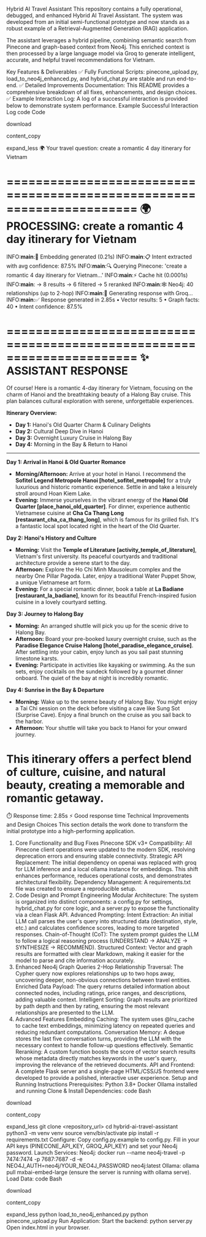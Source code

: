 Hybrid AI Travel Assistant
This repository contains a fully operational, debugged, and enhanced Hybrid AI Travel Assistant. The system was developed from an initial semi-functional prototype and now stands as a robust example of a Retrieval-Augmented Generation (RAG) application.

The assistant leverages a hybrid pipeline, combining semantic search from Pinecone and graph-based context from Neo4j. This enriched context is then processed by a large language model via Groq to generate intelligent, accurate, and helpful travel recommendations for Vietnam.

Key Features & Deliverables
✅ Fully Functional Scripts: pinecone_upload.py, load_to_neo4j_enhanced.py, and hybrid_chat.py are stable and run end-to-end.
✅ Detailed Improvements Documentation: This README provides a comprehensive breakdown of all fixes, enhancements, and design choices.
✅ Example Interaction Log: A log of a successful interaction is provided below to demonstrate system performance.
Example Successful Interaction Log
code
Code

download

content_copy

expand_less
🌍 Your travel question: create a romantic 4 day itinerary for Vietnam

======================================================================
🌍 PROCESSING: create a romantic 4 day itinerary for Vietnam
======================================================================
INFO:__main__:🔄 Embedding generated (0.21s)
INFO:__main__:📋 Intent extracted with avg confidence: 87.5%
INFO:__main__:🔍 Querying Pinecone: 'create a romantic 4 day itinerary for Vietnam...'
INFO:__main__:⚡ Cache hit (0.0001s)
INFO:__main__:   → 8 results → 6 filtered → 5 reranked
INFO:__main__:🕸️  Neo4j: 40 relationships (up to 2-hop)
INFO:__main__:🤖 Generating response with Groq...
INFO:__main__:✅ Response generated in 2.85s
   • Vector results: 5
   • Graph facts: 40
   • Intent confidence: 87.5%

======================================================================
✨ ASSISTANT RESPONSE
======================================================================
Of course! Here is a romantic 4-day itinerary for Vietnam, focusing on the charm of Hanoi and the breathtaking beauty of a Halong Bay cruise. This plan balances cultural exploration with serene, unforgettable experiences.

**Itinerary Overview:**
*   **Day 1:** Hanoi's Old Quarter Charm & Culinary Delights
*   **Day 2:** Cultural Deep Dive in Hanoi
*   **Day 3:** Overnight Luxury Cruise in Halong Bay
*   **Day 4:** Morning in the Bay & Return to Hanoi

---

**Day 1: Arrival in Hanoi & Old Quarter Romance**

*   **Morning/Afternoon:** Arrive at your hotel in Hanoi. I recommend the **Sofitel Legend Metropole Hanoi [hotel_sofitel_metropole]** for a truly luxurious and historic romantic experience. Settle in and take a leisurely stroll around Hoan Kiem Lake.
*   **Evening:** Immerse yourselves in the vibrant energy of the **Hanoi Old Quarter [place_hanoi_old_quarter]**. For dinner, experience authentic Vietnamese cuisine at **Cha Ca Thang Long [restaurant_cha_ca_thang_long]**, which is famous for its grilled fish. It's a fantastic local spot located right in the heart of the Old Quarter.

**Day 2: Hanoi's History and Culture**

*   **Morning:** Visit the **Temple of Literature [activity_temple_of_literature]**, Vietnam's first university. Its peaceful courtyards and traditional architecture provide a serene start to the day.
*   **Afternoon:** Explore the Ho Chi Minh Mausoleum complex and the nearby One Pillar Pagoda. Later, enjoy a traditional Water Puppet Show, a unique Vietnamese art form.
*   **Evening:** For a special romantic dinner, book a table at **La Badiane [restaurant_la_badiane]**, known for its beautiful French-inspired fusion cuisine in a lovely courtyard setting.

**Day 3: Journey to Halong Bay**

*   **Morning:** An arranged shuttle will pick you up for the scenic drive to Halong Bay.
*   **Afternoon:** Board your pre-booked luxury overnight cruise, such as the **Paradise Elegance Cruise Halong [hotel_paradise_elegance_cruise]**. After settling into your cabin, enjoy lunch as you sail past stunning limestone karsts.
*   **Evening:** Participate in activities like kayaking or swimming. As the sun sets, enjoy cocktails on the sundeck followed by a gourmet dinner onboard. The quiet of the bay at night is incredibly romantic.

**Day 4: Sunrise in the Bay & Departure**

*   **Morning:** Wake up to the serene beauty of Halong Bay. You might enjoy a Tai Chi session on the deck before visiting a cave like Sung Sot (Surprise Cave). Enjoy a final brunch on the cruise as you sail back to the harbor.
*   **Afternoon:** Your shuttle will take you back to Hanoi for your onward journey.

This itinerary offers a perfect blend of culture, cuisine, and natural beauty, creating a memorable and romantic getaway.
======================================================================
⏱️  Response time: 2.85s
⚡ Good response time
Technical Improvements and Design Choices
This section details the work done to transform the initial prototype into a high-performing application.

1. Core Functionality and Bug Fixes
Pinecone SDK v3+ Compatibility: All Pinecone client operations were updated to the modern SDK, resolving deprecation errors and ensuring stable connectivity.
Strategic API Replacement: The initial dependency on openai was replaced with groq for LLM inference and a local ollama instance for embeddings. This shift enhances performance, reduces operational costs, and demonstrates architectural flexibility.
Dependency Management: A requirements.txt file was created to ensure a reproducible setup.
2. Code Design and Prompt Engineering
Modular Architecture: The system is organized into distinct components: a config.py for settings, hybrid_chat.py for core logic, and a server.py to expose the functionality via a clean Flask API.
Advanced Prompting:
Intent Extraction: An initial LLM call parses the user's query into structured data (destination, style, etc.) and calculates confidence scores, leading to more targeted responses.
Chain-of-Thought (CoT): The system prompt guides the LLM to follow a logical reasoning process (UNDERSTAND -> ANALYZE -> SYNTHESIZE -> RECOMMEND).
Structured Context: Vector and graph results are formatted with clear Markdown, making it easier for the model to parse and cite information accurately.
3. Enhanced Neo4j Graph Queries
2-Hop Relationship Traversal: The Cypher query now explores relationships up to two hops away, uncovering deeper, non-obvious connections between travel entities.
Enriched Data Payload: The query returns detailed information about connected nodes, including ratings, price ranges, and descriptions, adding valuable context.
Intelligent Sorting: Graph results are prioritized by path depth and then by rating, ensuring the most relevant relationships are presented to the LLM.
4. Advanced Features
Embedding Caching: The system uses @lru_cache to cache text embeddings, minimizing latency on repeated queries and reducing redundant computations.
Conversation Memory: A deque stores the last five conversation turns, providing the LLM with the necessary context to handle follow-up questions effectively.
Semantic Reranking: A custom function boosts the score of vector search results whose metadata directly matches keywords in the user's query, improving the relevance of the retrieved documents.
API and Frontend: A complete Flask server and a single-page HTML/CSS/JS frontend were developed to provide a polished, interactive user experience.
Setup and Running Instructions
Prerequisites:
Python 3.8+
Docker
Ollama installed and running
Clone & Install Dependencies:
code
Bash

download

content_copy

expand_less
git clone <repository_url>
cd hybrid-ai-travel-assistant
python3 -m venv venv
source venv/bin/activate
pip install -r requirements.txt
Configure:
Copy config.py.example to config.py.
Fill in your API keys (PINECONE_API_KEY, GROQ_API_KEY) and set your Neo4j password.
Launch Services:
Neo4j: docker run --name neo4j-travel -p 7474:7474 -p 7687:7687 -d -e NEO4J_AUTH=neo4j/YOUR_NEO4J_PASSWORD neo4j:latest
Ollama: ollama pull mxbai-embed-large (ensure the server is running with ollama serve).
Load Data:
code
Bash

download

content_copy

expand_less
python load_to_neo4j_enhanced.py
python pinecone_upload.py
Run Application:
Start the backend: python server.py
Open index.html in your browser.
